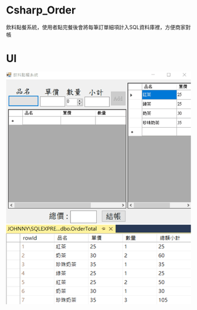 # Csharp_Order
飲料點餐系統，使用者點完餐後會將每筆訂單細項計入SQL資料庫裡，方便商家對帳

# UI
![Order](./Order.gif)
![Order](./SQL.png)

